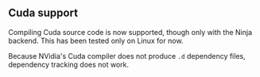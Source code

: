 ## Cuda support

Compiling Cuda source code is now supported, though only with the
Ninja backend. This has been tested only on Linux for now.

Because NVidia's Cuda compiler does not produce `.d` dependency files,
dependency tracking does not work.
